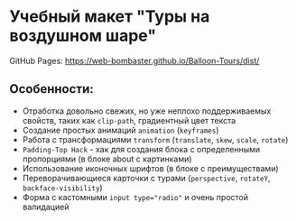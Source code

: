 # Учебный макет "Туры на воздушном шаре"

GitHub Pages: https://web-bombaster.github.io/Balloon-Tours/dist/

## Особенности:

- Отработка довольно свежих, но уже неплохо поддерживаемых свойств, таких как `clip-path`, градиентный цвет текста
- Создание простых анимаций `animation` (`keyframes`)
- Работа с трансформациями `transform` (`translate`, `skew`, `scale`, `rotate`)
- `Padding-Top Hack` - хак для создания блока с определенными пропорциями (в блоке about с картинками)
- Использование иконочных шрифтов (в блоке с преимуществами)
- Переворачивающиеся карточки с турами (`perspective`, `rotateY`, `backface-visibility`)
- Форма с кастомными `input type="radio"` и очень простой валидацией
